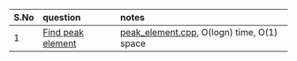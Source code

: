 | S.No | question | notes |
|:-----|:---------|:------|
| 1 | [Find peak element](https://www.geeksforgeeks.org/problems/peak-element/1) | [peak_element.cpp](peak_element.cpp), O(logn) time, O(1) space |
